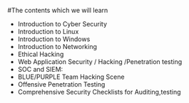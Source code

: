 #The contents which we will learn
- Introduction to Cyber Security
- Introduction to Linux
- Introduction to Windows
- Introduction to Networking
- Ethical Hacking
- Web Application Security / Hacking /Penetration testing
- SOC and SIEM:
- BLUE/PURPLE Team Hacking Scene
- Offensive Penetration Testing
- Comprehensive Security Checklists for Auditing,testing 
